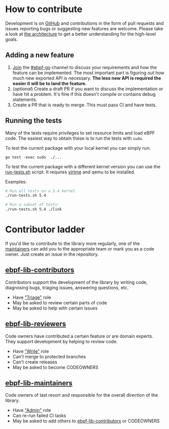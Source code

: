# How to contribute

Development is on [GitHub](https://github.com/cilium/ebpf) and contributions in
the form of pull requests and issues reporting bugs or suggesting new features
are welcome. Please take a look at [the architecture](ARCHITECTURE.md) to get
a better understanding for the high-level goals.

## Adding a new feature

1. [Join](https://ebpf.io/slack) the
[#ebpf-go](https://cilium.slack.com/messages/ebpf-go) channel to discuss your requirements and how the feature can be implemented. The most important part is figuring out how much new exported API is necessary. **The less new API is required the easier it will be to land the feature.**
2. (*optional*) Create a draft PR if you want to discuss the implementation or have hit a problem. It's fine if this doesn't compile or contains debug statements.
3. Create a PR that is ready to merge. This must pass CI and have tests.

## Running the tests

Many of the tests require privileges to set resource limits and load eBPF code.
The easiest way to obtain these is to run the tests with `sudo`.

To test the current package with your local kernel you can simply run:
```
go test -exec sudo  ./...
```

To test the current package with a different kernel version you can use the [run-tests.sh](run-tests.sh) script.
It requires [virtme](https://github.com/amluto/virtme) and qemu to be installed.

Examples:

```bash
# Run all tests on a 5.4 kernel
./run-tests.sh 5.4

# Run a subset of tests:
./run-tests.sh 5.4 ./link
```

# Contributor ladder

If you'd like to contribute to the library more regularly, one of the
[maintainers][ebpf-lib-maintainers] can add you to the appropriate team or mark
you as a code owner. Just create an issue in the repository.

## [ebpf-lib-contributors]

Contributors support the development of the library by writing code, diagnosing
bugs, triaging issues, answering questions, etc.

* Have ["Triage"][permissions] role
* May be asked to review certain parts of code
* May be asked to help with certain issues

## [ebpf-lib-reviewers]

Code owners have contributed a certain feature or are domain experts. They support
development by helping to review code.

* Have ["Write"][permissions] role
* Can't merge to protected branches
* Can't create releases
* May be asked to become CODEOWNERS

## [ebpf-lib-maintainers]

Code owners of last resort and responsible for the overall direction of the
library.

* Have ["Admin"][permissions] role
* Can re-run failed CI tasks
* May be asked to add others to [ebpf-lib-contributors] or CODEOWNERS

[permissions]: https://docs.github.com/en/organizations/managing-user-access-to-your-organizations-repositories/repository-roles-for-an-organization#permissions-for-each-role
[ebpf-lib-contributors]: https://github.com/orgs/cilium/teams/ebpf-lib-contributors/members
[ebpf-lib-reviewers]: https://github.com/orgs/cilium/teams/ebpf-lib-reviewers/members
[ebpf-lib-maintainers]: https://github.com/orgs/cilium/teams/ebpf-lib-maintainers/members